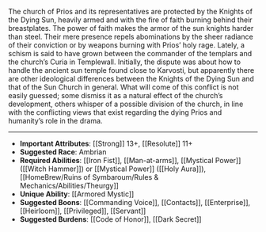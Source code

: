 The church of Prios and its representatives are protected by the Knights of the Dying Sun, heavily armed and with the fire of faith burning behind their breastplates. The power of faith makes the armor of the sun knights harder than steel. Their mere presence repels abominations by the sheer radiance of their conviction or by weapons burning with Prios’ holy rage.
Lately, a schism is said to have grown between the commander of the templars and the church’s Curia in Templewall. Initially, the dispute was about how to handle the ancient sun temple found close to Karvosti, but apparently there are other ideological differences between the Knights of the Dying Sun and that of the Sun Church in general.
What will come of this conflict is not easily guessed; some dismiss it as a natural effect of the church’s development, others whisper of a possible division of the church, in line with the conflicting views that exist regarding the dying Prios and humanity’s role in the drama.

---
- **Important Attributes**: [[Strong]] 13+, [[Resolute]] 11+
- **Suggested Race**: Ambrian
- **Required Abilities**: [[Iron Fist]], [[Man-at-arms]], [[Mystical Power]] ([[Witch Hammer]]) or [[Mystical Power]] ([[Holy Aura]]), [[HomeBrew/Ruins of Symbaroum/Rules & Mechanics/Abilities/Theurgy]]
- **Unique Ability**: [[Armored Mystic]]
- **Suggested Boons**: [[Commanding Voice]], [[Contacts]], [[Enterprise]], [[Heirloom]], [[Privileged]], [[Servant]]
- **Suggested Burdens**: [[Code of Honor]], [[Dark Secret]]